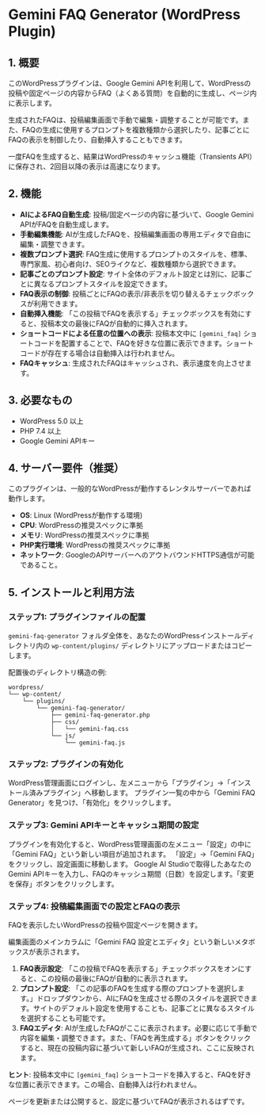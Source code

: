 # Gemini FAQ Generator (WordPress Plugin)

## 1. 概要

このWordPressプラグインは、Google Gemini APIを利用して、WordPressの投稿や固定ページの内容からFAQ（よくある質問）を自動的に生成し、ページ内に表示します。

生成されたFAQは、投稿編集画面で手動で編集・調整することが可能です。また、FAQの生成に使用するプロンプトを複数種類から選択したり、記事ごとにFAQの表示を制御したり、自動挿入することもできます。

一度FAQを生成すると、結果はWordPressのキャッシュ機能（Transients API）に保存され、2回目以降の表示は高速になります。

## 2. 機能

- **AIによるFAQ自動生成**: 投稿/固定ページの内容に基づいて、Google Gemini APIがFAQを自動生成します。
- **手動編集機能**: AIが生成したFAQを、投稿編集画面の専用エディタで自由に編集・調整できます。
- **複数プロンプト選択**: FAQ生成に使用するプロンプトのスタイルを、標準、専門家風、初心者向け、SEOライクなど、複数種類から選択できます。
- **記事ごとのプロンプト設定**: サイト全体のデフォルト設定とは別に、記事ごとに異なるプロンプトスタイルを設定できます。
- **FAQ表示の制御**: 投稿ごとにFAQの表示/非表示を切り替えるチェックボックスが利用できます。
- **自動挿入機能**: 「この投稿でFAQを表示する」チェックボックスを有効にすると、投稿本文の最後にFAQが自動的に挿入されます。
- **ショートコードによる任意の位置への表示**: 投稿本文中に `[gemini_faq]` ショートコードを配置することで、FAQを好きな位置に表示できます。ショートコードが存在する場合は自動挿入は行われません。
- **FAQキャッシュ**: 生成されたFAQはキャッシュされ、表示速度を向上させます。

## 3. 必要なもの

- WordPress 5.0 以上
- PHP 7.4 以上
- Google Gemini APIキー

## 4. サーバー要件（推奨）

このプラグインは、一般的なWordPressが動作するレンタルサーバーであれば動作します。

- **OS**: Linux (WordPressが動作する環境)
- **CPU**: WordPressの推奨スペックに準拠
- **メモリ**: WordPressの推奨スペックに準拠
- **PHP実行環境**: WordPressの推奨スペックに準拠
- **ネットワーク**: GoogleのAPIサーバーへのアウトバウンドHTTPS通信が可能であること。

## 5. インストールと利用方法

### ステップ1: プラグインファイルの配置

`gemini-faq-generator` フォルダ全体を、あなたのWordPressインストールディレクトリ内の `wp-content/plugins/` ディレクトリにアップロードまたはコピーします。

配置後のディレクトリ構造の例:
```
wordpress/
└── wp-content/
    └── plugins/
        └── gemini-faq-generator/
            ├── gemini-faq-generator.php
            ├── css/
            │   └── gemini-faq.css
            └── js/
                └── gemini-faq.js
```

### ステップ2: プラグインの有効化

WordPress管理画面にログインし、左メニューから「プラグイン」→「インストール済みプラグイン」へ移動します。
プラグイン一覧の中から「Gemini FAQ Generator」を見つけ、「有効化」をクリックします。

### ステップ3: Gemini APIキーとキャッシュ期間の設定

プラグインを有効化すると、WordPress管理画面の左メニュー「設定」の中に「Gemini FAQ」という新しい項目が追加されます。
「設定」→「Gemini FAQ」をクリックし、設定画面に移動します。
Google AI Studioで取得したあなたのGemini APIキーを入力し、FAQのキャッシュ期間（日数）を設定します。「変更を保存」ボタンをクリックします。

### ステップ4: 投稿編集画面での設定とFAQの表示

FAQを表示したいWordPressの投稿や固定ページを開きます。

編集画面のメインカラムに「Gemini FAQ 設定とエディタ」という新しいメタボックスが表示されます。

1.  **FAQ表示設定**: 「この投稿でFAQを表示する」チェックボックスをオンにすると、この投稿の最後にFAQが自動的に表示されます。
2.  **プロンプト設定**: 「この記事のFAQを生成する際のプロンプトを選択します。」ドロップダウンから、AIにFAQを生成させる際のスタイルを選択できます。サイトのデフォルト設定を使用することも、記事ごとに異なるスタイルを選択することも可能です。
3.  **FAQエディタ**: AIが生成したFAQがここに表示されます。必要に応じて手動で内容を編集・調整できます。また、「FAQを再生成する」ボタンをクリックすると、現在の投稿内容に基づいて新しいFAQが生成され、ここに反映されます。

**ヒント**: 投稿本文中に `[gemini_faq]` ショートコードを挿入すると、FAQを好きな位置に表示できます。この場合、自動挿入は行われません。

ページを更新または公開すると、設定に基づいてFAQが表示されるはずです。